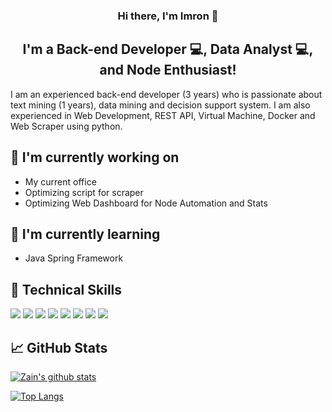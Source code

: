 <h3 align="center"> Hi there, I'm Imron 👋</h3>
<h2 align="center">
I'm a Back-end Developer 💻, Data Analyst 💻, and Node Enthusiast!
</h2> 

I am an experienced back-end developer (3 years) who is passionate about text mining (1 years), data mining and decision support system. I am also experienced in Web Development, REST API, Virtual Machine, Docker and Web Scraper using python.

## 🔭 I'm currently working on

- My current office
- Optimizing script for scraper
- Optimizing Web Dashboard for Node Automation and Stats

## 🌱 I'm currently learning

- Java Spring Framework

## 💼 Technical Skills

![](https://img.shields.io/badge/Code-PHP-informational?style=flat&logo=php&color=61DAFB)
![](https://img.shields.io/badge/Code-Java-Script-informational?style=flat&logo=JavaScript&color=F7DF1E)
![](https://img.shields.io/badge/Code-Python-informational?style=flat&logo=Python&color=764ABC)
![](https://img.shields.io/badge/Code-Java-informational?style=flat&logo=Java&color=CC342D)
![](https://img.shields.io/badge/Code-MySQL-informational?style=flat&logo=Mysql&color=003B57)
![](https://img.shields.io/badge/Code-Laravel-informational?style=flat&logo=Laravel&color=CC0000)
![](https://img.shields.io/badge/Code-Codeigniter-informational?style=flat&logo=Codeigniter&color=E34F26)
![](https://img.shields.io/badge/Code-Docker-informational?style=flat&logo=Docker&color=61DAFB)


## 📈 GitHub Stats 

[![Zain's github stats](https://github-readme-stats.vercel.app/api?username=zainantum)](https://github.com/zainantum)

[![Top Langs](https://github-readme-stats.vercel.app/api/top-langs/?username=zainantum&layout=compact)](https://github.com/zainantum)

